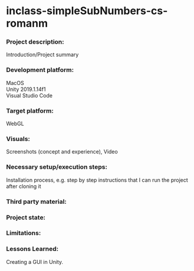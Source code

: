 # inclass-simpleSubNumbers-cs-romanm

### Project description: 
Introduction/Project summary 

### Development platform: 
MacOS\
Unity 2019.1.14f1\
Visual Studio Code 

### Target platform: 
WebGL

### Visuals: 
Screenshots (concept and experience), Video 

### Necessary setup/execution steps: 
Installation process, e.g. step by step instructions that I can run the project after cloning it

### Third party material: 

### Project state: 

### Limitations: 

### Lessons Learned: 
Creating a GUI in Unity. 
